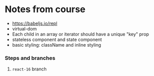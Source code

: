 # Notes from course

* https://babeljs.io/repl
* virtual-dom
* Each child in an array or iterator should have a unique "key" prop
* stateless component and state component
* basic styling: className and inline styling


### Steps and branches
1. `react-16` branch